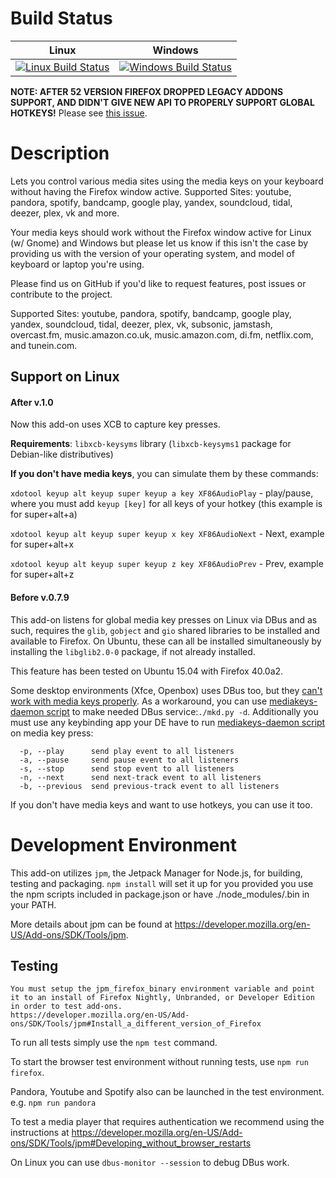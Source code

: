 Build Status
============

| Linux | Windows |
|-------|---------|
| [![Linux Build Status](https://travis-ci.org/carlin-q-scott/browser-media-keys.svg?branch=master)](https://travis-ci.org/carlin-q-scott/browser-media-keys) | [![Windows Build Status](https://ci.appveyor.com/api/projects/status/github/carlin-q-scott/browser-media-keys)](https://ci.appveyor.com/project/carlin-q-scott/browser-media-keys) |

**NOTE: AFTER 52 VERSION FIREFOX DROPPED LEGACY ADDONS SUPPORT, AND DIDN'T GIVE NEW API TO PROPERLY SUPPORT GLOBAL HOTKEYS!** Please see [this issue](https://github.com/carlin-q-scott/browser-media-keys/issues/160).

Description
==================

Lets you control various media sites using the media keys on your keyboard without having the Firefox window active. Supported Sites: youtube, pandora, spotify, bandcamp, google play, yandex, soundcloud, tidal, deezer, plex, vk and more.

 	
Your media keys should work without the Firefox window active for Linux (w/ Gnome) and Windows but please let us know if this isn't the case by providing us with the version of your operating system, and model of keyboard or laptop you're using.

Please find us on GitHub if you'd like to request features, post issues or contribute to the project.

Supported Sites: youtube, pandora, spotify, bandcamp, google play, yandex, soundcloud, tidal, deezer, plex, vk, subsonic, jamstash, overcast.fm, music.amazon.co.uk, music.amazon.com, di.fm, netflix.com, and tunein.com.


Support on Linux
---------------------
#### After v.1.0
Now this add-on uses XCB to capture key presses.

**Requirements**: `libxcb-keysyms` library (`libxcb-keysyms1` package for Debian-like distributives)

**If you don't have media keys**, you can simulate them by these commands:

`xdotool keyup alt keyup super keyup a key XF86AudioPlay` - play/pause, where you must add `keyup [key]` for all keys of your hotkey (this example is for super+alt+a)

`xdotool keyup alt keyup super keyup x key XF86AudioNext` - Next, example for super+alt+x

`xdotool keyup alt keyup super keyup z key XF86AudioPrev` - Prev, example for super+alt+z

#### Before v.0.7.9

This add-on listens for global media key presses on Linux via DBus and as such,
requires the ``glib``, ``gobject`` and ``gio`` shared libraries to be installed
and available to Firefox.  On Ubuntu, these can all be installed simultaneously
by installing the ``libglib2.0-0`` package, if not already installed.

This feature has been tested on Ubuntu 15.04 with Firefox 40.0a2.

Some desktop environments (Xfce, Openbox) uses DBus too, but they [can't work with media keys properly](https://bugzilla.xfce.org/show_bug.cgi?id=8588).
As a workaround, you can use [mediakeys-daemon script](https://github.com/nandhp/mediakeys-daemon/blob/master/src/mkd.py) to make needed DBus service:```./mkd.py -d```. Additionally you must use any keybinding app your DE have to run [mediakeys-daemon script](https://github.com/nandhp/mediakeys-daemon/blob/master/src/mkd.py) on media key press: 
```
  -p, --play      send play event to all listeners
  -a, --pause     send pause event to all listeners
  -s, --stop      send stop event to all listeners
  -n, --next      send next-track event to all listeners
  -b, --previous  send previous-track event to all listeners
```
If you don't have media keys and want to use hotkeys, you can use it too.

Development Environment
=======================

This add-on utilizes ``jpm``, the Jetpack Manager for Node.js, for building,
testing and packaging.  `npm install` will set it up for you provided you use the npm scripts included in package.json or have ./node_modules/.bin in your PATH.

More details about jpm can be found at https://developer.mozilla.org/en-US/Add-ons/SDK/Tools/jpm.


Testing
-------

```
You must setup the jpm_firefox_binary environment variable and point it to an install of Firefox Nightly, Unbranded, or Developer Edition in order to test add-ons.
https://developer.mozilla.org/en-US/Add-ons/SDK/Tools/jpm#Install_a_different_version_of_Firefox
```

To run all tests simply use the `npm test` command.

To start the browser test environment without running tests, use `npm run firefox`.

Pandora, Youtube and Spotify also can be launched in the test environment. e.g. `npm run pandora`

To test a media player that requires authentication we recommend using the instructions at https://developer.mozilla.org/en-US/Add-ons/SDK/Tools/jpm#Developing_without_browser_restarts

On Linux you can use `dbus-monitor --session` to debug DBus work.

